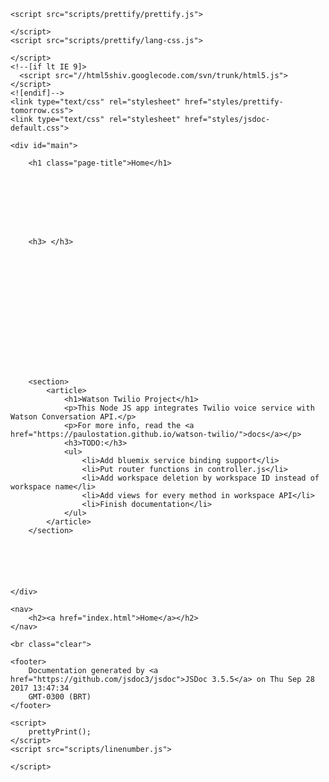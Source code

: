 <!DOCTYPE html>
<html lang="en">

<head>
    <meta charset="utf-8">
    <title>JSDoc: Home</title>

    <script src="scripts/prettify/prettify.js">

    </script>
    <script src="scripts/prettify/lang-css.js">

    </script>
    <!--[if lt IE 9]>
      <script src="//html5shiv.googlecode.com/svn/trunk/html5.js"></script>
    <![endif]-->
    <link type="text/css" rel="stylesheet" href="styles/prettify-tomorrow.css">
    <link type="text/css" rel="stylesheet" href="styles/jsdoc-default.css">
</head>

<body>

    <div id="main">

        <h1 class="page-title">Home</h1>








        <h3> </h3>















        <section>
            <article>
                <h1>Watson Twilio Project</h1>
                <p>This Node JS app integrates Twilio voice service with Watson Conversation API.</p>
                <p>For more info, read the <a href="https://paulostation.github.io/watson-twilio/">docs</a></p>
                <h3>TODO:</h3>
                <ul>
                    <li>Add bluemix service binding support</li>
                    <li>Put router functions in controller.js</li>
                    <li>Add workspace deletion by workspace ID instead of workspace name</li>
                    <li>Add views for every method in workspace API</li>
                    <li>Finish documentation</li>
                </ul>
            </article>
        </section>






    </div>

    <nav>
        <h2><a href="index.html">Home</a></h2>
    </nav>

    <br class="clear">

    <footer>
        Documentation generated by <a href="https://github.com/jsdoc3/jsdoc">JSDoc 3.5.5</a> on Thu Sep 28 2017 13:47:34
        GMT-0300 (BRT)
    </footer>

    <script>
        prettyPrint();
    </script>
    <script src="scripts/linenumber.js">

    </script>
</body>

</html>